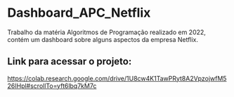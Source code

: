 # Dashboard_APC_Netflix
Trabalho da matéria Algoritmos de Programação realizado em 2022, contém um dashboard sobre alguns aspectos da empresa Netflix. 

## Link para acessar o projeto:
https://colab.research.google.com/drive/1U8cw4K1TawPRyt8A2VpzojwfM526IHpl#scrollTo=yft6lbq7kM7c
